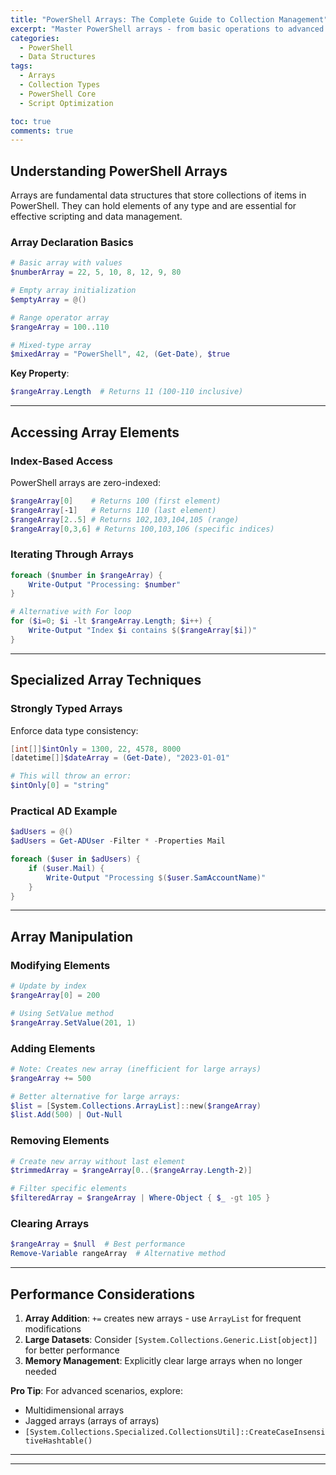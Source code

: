 ```yaml
---
title: "PowerShell Arrays: The Complete Guide to Collection Management"  
excerpt: "Master PowerShell arrays - from basic operations to advanced manipulation techniques for efficient scripting."  
categories:  
  - PowerShell  
  - Data Structures  
tags:  
  - Arrays  
  - Collection Types  
  - PowerShell Core  
  - Script Optimization  

toc: true  
comments: true  
---  
```


## Understanding PowerShell Arrays  

Arrays are fundamental data structures that store collections of items in PowerShell. They can hold elements of any type and are essential for effective scripting and data management.  

### Array Declaration Basics  

```powershell  
# Basic array with values  
$numberArray = 22, 5, 10, 8, 12, 9, 80  

# Empty array initialization  
$emptyArray = @()  

# Range operator array  
$rangeArray = 100..110  

# Mixed-type array  
$mixedArray = "PowerShell", 42, (Get-Date), $true  
```  

**Key Property**:  
```powershell  
$rangeArray.Length  # Returns 11 (100-110 inclusive)  
```  

---

## Accessing Array Elements  

### Index-Based Access  

PowerShell arrays are zero-indexed:  

```powershell  
$rangeArray[0]    # Returns 100 (first element)  
$rangeArray[-1]   # Returns 110 (last element)  
$rangeArray[2..5] # Returns 102,103,104,105 (range)  
$rangeArray[0,3,6] # Returns 100,103,106 (specific indices)  
```  

### Iterating Through Arrays  

```powershell  
foreach ($number in $rangeArray) {  
    Write-Output "Processing: $number"  
}  

# Alternative with For loop  
for ($i=0; $i -lt $rangeArray.Length; $i++) {  
    Write-Output "Index $i contains $($rangeArray[$i])"  
}  
```  

---

## Specialized Array Techniques  

### Strongly Typed Arrays  

Enforce data type consistency:  

```powershell  
[int[]]$intOnly = 1300, 22, 4578, 8000  
[datetime[]]$dateArray = (Get-Date), "2023-01-01"  

# This will throw an error:  
$intOnly[0] = "string"  
```  

### Practical AD Example  

```powershell  
$adUsers = @()  
$adUsers = Get-ADUser -Filter * -Properties Mail  

foreach ($user in $adUsers) {  
    if ($user.Mail) {  
        Write-Output "Processing $($user.SamAccountName)"  
    }  
}  
```  

---

## Array Manipulation  

### Modifying Elements  

```powershell  
# Update by index  
$rangeArray[0] = 200  

# Using SetValue method  
$rangeArray.SetValue(201, 1)  
```  

### Adding Elements  

```powershell  
# Note: Creates new array (inefficient for large arrays)  
$rangeArray += 500  

# Better alternative for large arrays:  
$list = [System.Collections.ArrayList]::new($rangeArray)  
$list.Add(500) | Out-Null  
```  

### Removing Elements  

```powershell  
# Create new array without last element  
$trimmedArray = $rangeArray[0..($rangeArray.Length-2)]  

# Filter specific elements  
$filteredArray = $rangeArray | Where-Object { $_ -gt 105 }  
```  

### Clearing Arrays  

```powershell  
$rangeArray = $null  # Best performance  
Remove-Variable rangeArray  # Alternative method  
```  

---

## Performance Considerations  

1. **Array Addition**: `+=` creates new arrays - use `ArrayList` for frequent modifications  
2. **Large Datasets**: Consider `[System.Collections.Generic.List[object]]` for better performance  
3. **Memory Management**: Explicitly clear large arrays when no longer needed  

**Pro Tip**: For advanced scenarios, explore:  
- Multidimensional arrays  
- Jagged arrays (arrays of arrays)  
- `[System.Collections.Specialized.CollectionsUtil]::CreateCaseInsensitiveHashtable()`  

---

---
